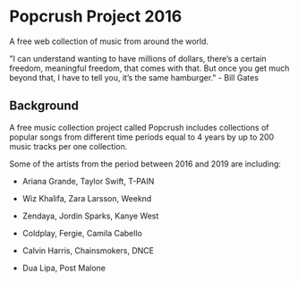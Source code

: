 # Popcrush Project 2016

A free web collection of music from around the world.

"I can understand wanting to have millions of dollars, there’s a certain freedom, meaningful freedom, that comes with that. But once you get much beyond that, I have to tell you, it’s the same hamburger." - Bill Gates

## Background

A free music collection project called Popcrush includes collections of popular songs from different time periods equal to 4 years by up to 200 music tracks per one collection.

Some of the artists from the period between 2016 and 2019 are including:

* Ariana Grande, Taylor Swift, T-PAIN

* Wiz Khalifa, Zara Larsson, Weeknd

* Zendaya, Jordin Sparks, Kanye West

* Coldplay, Fergie, Camila Cabello

* Calvin Harris, Chainsmokers, DNCE

* Dua Lipa, Post Malone
